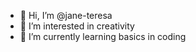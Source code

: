- 👋 Hi, I’m @jane-teresa
- 👀 I’m interested in creativity
- 🌱 I’m currently learning basics in coding

<!---
jane-teresa/jane-teresa is a ✨ special ✨ repository because its `README.md` (this file) appears on your GitHub profile.
You can click the Preview link to take a look at your changes.
--->
